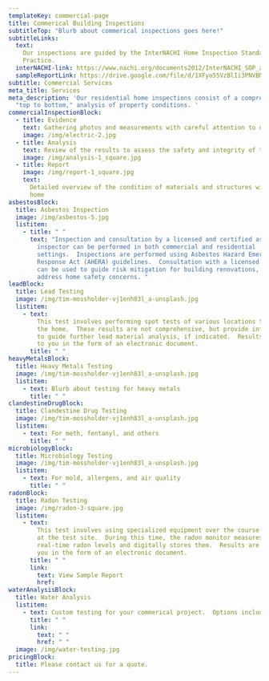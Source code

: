 ```yaml
---
templateKey: commercial-page
title: Commerical Building Inspections
subtitleTop: "Blurb about commerical inspections goes here!"
subtitleLinks:
  text:
    Our inspections are guided by the InterNACHI Home Inspection Standards of
    Practice.
  interNACHI-link: https://www.nachi.org/documents2012/InterNACHI_SOP_and_COE-March_2018.pdf
  sampleReportLink: https://drive.google.com/file/d/1XFyo55VzBlIi3PNVBN7mLwntKSI7qyQ-/view?usp=sharing
subtitle: Commercial Services
meta_title: Services
meta_description: 'Our residential home inspections consist of a comprehensive,
  "top to bottom," analysis of property conditions. '
commercialInspectionBlock:
  - title: Evidence
    text: Gathering photos and measurements with careful attention to detail
    image: /img/electric-2.jpg
  - title: Analysis
    text: Review of the results to assess the safety and integrity of the property
    image: /img/analysis-1_square.jpg
  - title: Report
    image: /img/report-1_square.jpg
    text:
      Detailed overview of the condition of materials and structures within the
      home
asbestosBlock:
  title: Asbestos Inspection
  image: /img/asbestos-5.jpg
  listitem:
    - title: " "
      text: "Inspection and consultation by a licensed and certified asbestos
        inspector can be performed in both commercial and residential
        settings.  Inspections are performed using Asbestos Hazard Emergency
        Response Act (AHERA) guidelines.  Consultation with a licensed inspector
        can be used to guide risk mitigation for building renovations, or to
        address home safety concerns. "
leadBlock:
  title: Lead Testing
  image: /img/tim-mossholder-vj1enh83l_a-unsplash.jpg
  listitem:
    - text:
        This test involves performing spot tests of various locations throughout
        the home.  These results are not comprehensive, but provide information
        to guide further lead material analysis, if indicated.  Results are sent
        to you in the form of an electronic document.
      title: " "
heavyMetalsBlock:
  title: Heavy Metals Testing
  image: /img/tim-mossholder-vj1enh83l_a-unsplash.jpg
  listitem:
    - text: Blurb about testing for heavy metals
      title: " "
clandestineDrugBlock:
  title: Clandestine Drug Testing
  image: /img/tim-mossholder-vj1enh83l_a-unsplash.jpg
  listitem:
    - text: For meth, fentanyl, and others
      title: " "
microbiologyBlock:
  title: Microbiology Testing
  image: /img/tim-mossholder-vj1enh83l_a-unsplash.jpg
  listitem:
    - text: For mold, allergens, and air quality
      title: " "
radonBlock:
  title: Radon Testing
  image: /img/radon-3-square.jpg
  listitem:
    - text:
        This test involves using specialized equipment over the course of two days
        at the test site.  During this time, the radon monitor measures
        real-time radon levels and digitally stores them.  Results are sent to
        you in the form of an electronic document.
      title: " "
      link:
        text: View Sample Report
        href:
waterAnalysisBlock:
  title: Water Analysis
  listitem:
    - text: Custom testing for your commerical project.  Options include testing for heavy metals, bacteria, and others.
      title: " "
      link:
        text: " "
        href: " "
  image: /img/water-testing.jpg
pricingBlock:
  title: Please contact us for a quote.
---
```

